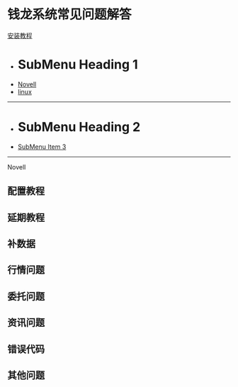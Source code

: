 # 钱龙系统常见问题解答

[安装教程]()

  * # SubMenu Heading 1
  * [Novell](novell.md)
  * [linux ](linux.md)
  - - - -
  * # SubMenu Heading 2
  * [SubMenu Item 3](subitem3.md)
  - - - -


Novell 

## 配置教程
## 延期教程
## 补数据
## 行情问题
## 委托问题
## 资讯问题
## 错误代码
## 其他问题
